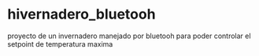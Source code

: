 # hivernadero_bluetooh
proyecto de un invernadero manejado por bluetooh para poder controlar el setpoint de temperatura maxima
